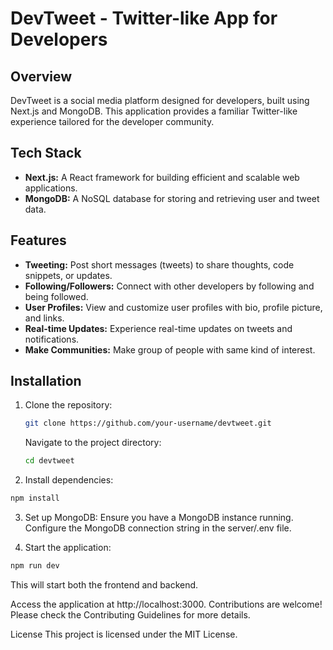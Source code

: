 # DevTweet - Twitter-like App for Developers

## Overview

DevTweet is a social media platform designed for developers, built using Next.js and MongoDB. This application provides a familiar Twitter-like experience tailored for the developer community.

## Tech Stack

- **Next.js:** A React framework for building efficient and scalable web applications.
- **MongoDB:** A NoSQL database for storing and retrieving user and tweet data.

## Features

- **Tweeting:** Post short messages (tweets) to share thoughts, code snippets, or updates.
- **Following/Followers:** Connect with other developers by following and being followed.
- **User Profiles:** View and customize user profiles with bio, profile picture, and links.
- **Real-time Updates:** Experience real-time updates on tweets and notifications.
- **Make Communities:** Make group of people with same kind of interest.

## Installation

1. Clone the repository:
   ```bash
   git clone https://github.com/your-username/devtweet.git
   ```

   Navigate to the project directory:
    ```bash
    cd devtweet
    ```

2. Install dependencies:
```bash
npm install
```

3. Set up MongoDB:
   Ensure you have a MongoDB instance running.
   Configure the MongoDB connection string in the server/.env file.

4. Start the application:

```bash
npm run dev
```

This will start both the frontend and backend.

Access the application at http://localhost:3000.
Contributions are welcome! Please check the Contributing Guidelines for more details.

License
This project is licensed under the MIT License.
